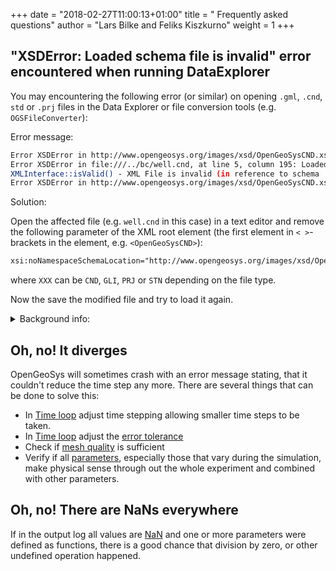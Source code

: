 +++
date = "2018-02-27T11:00:13+01:00"
title = " Frequently asked questions"
author = "Lars Bilke and Feliks Kiszkurno"
weight = 1
+++

## "XSDError: Loaded schema file is invalid" error encountered when running DataExplorer

You may encountering the following error (or similar) on opening `.gml`, `.cnd`, `std` or `.prj` files in the Data Explorer or file conversion tools (e.g. `OGSFileConverter`):

<i class="far fa-exclamation-triangle"></i> Error message:

```bash
Error XSDError in http://www.opengeosys.org/images/xsd/OpenGeoSysCND.xsd, at line 1, column 1: Start tag expected.
Error XSDError in file:///../bc/well.cnd, at line 5, column 195: Loaded schema file is invalid.
XMLInterface::isValid() - XML File is invalid (in reference to schema ./OpenGeoSysCND.xsd).
Error XSDError in http://www.opengeosys.org/images/xsd/OpenGeoSysCND.xsd, at line 1, column 1: Start tag expected.
```

<i class="far fa-arrow-right"></i> Solution:

Open the affected file (e.g. `well.cnd` in this case) in a text editor and remove the following parameter of the XML root element (the first element in `< >`-brackets in the element, e.g. `<OpenGeoSysCND>`):

```xml
xsi:noNamespaceSchemaLocation="http://www.opengeosys.org/images/xsd/OpenGeoSysXXX.xsd"
```

where `XXX` can be `CND`, `GLI`, `PRJ` or `STN` depending on the file type.

Now the save the modified file and try to load it again.

<!-- vale off -->

<details>
    <summary>Background info:</summary>
    The XSD files may be downloaded from a web location. We changed the protocol of our web site to `https://` but due to some weird behavior of the Qt XML validation code it tries to download the file (even if it is available locally) and does not respect the URL redirection to `https://` of the web server. Simply removing the part solves the problem. The XML is still validated! Newer OGS versions do not write that parameter into files anymore, see [!2198](https://github.com/ufz/ogs/pull/2198).
</details>

## Oh, no! It diverges

OpenGeoSys will sometimes crash with an error message stating, that it couldn't reduce the time step any more. There are several things that can be done to solve this:

- In [Time loop](/docs/userguide/blocks/time_loop/) adjust time stepping allowing smaller time steps to be taken.
- In [Time loop](/docs/userguide/blocks/time_loop/) adjust the [error tolerance](/docs/userguide/blocks/time_loop/#error-tolerances)
- Check if [mesh quality](/docs/userguide/blocks/meshes/#mesh-quality) is sufficient
- Verify if all [parameters](/docs/userguide/blocks/parameters/), especially those that vary during the simulation, make physical sense through out the whole experiment and combined with other parameters.

## Oh, no! There are NaNs everywhere

If in the output log all values are [NaN](/docs/userguide/troubleshooting/glossary/#nan) and one or more parameters were defined as functions, there is a good chance that division by zero, or other undefined operation happened.
